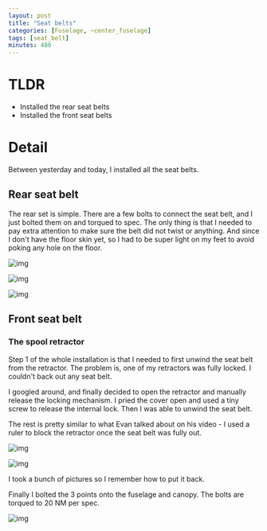 ```yaml
---
layout: post
title: "Seat belts"
categories: [Fuselage, ~center_fuselage]
tags: [seat_belt]
minutes: 480
---
```


# TLDR

- Installed the rear seat belts
- Installed the front seat belts

# Detail

Between yesterday and today, I installed all the seat belts.

## Rear seat belt

The rear set is simple. There are a few bolts to connect the seat belt, and I just bolted them on and torqued to spec. The only thing is that I needed to pay extra attention to make sure the belt did not twist or anything. And since I don't have the floor skin yet, so I had to be super light on my feet to avoid poking any hole on the floor.

![img](https://lh3.googleusercontent.com/pw/AP1GczOjTFGaD42HC1rlA8yHZy47NBq78BPT3NOd0CweuPSwluDBH8XKlV-TC91edwh5IUWJjv6uh4SaehEddA8mKTXiAPCDXNMl55JjqHGUnshuMonJpkwoXdl_YRGZr9QaDTxP5MFeutMrukzhrCDt3bziMw=w3836-h2888-s-no-gm?authuser=0)

![img](https://lh3.googleusercontent.com/pw/AP1GczNkf5Vy4SNgwk_3E4Q13AZoXQlDyfaRP9__LIsGAwJ0hLIO5EWYV9QaqxaaDx2GBJM5hNO7McJCGnF9tKDjNtYQ5KFI8MUeKmCDt3TrAYaS6TkHTNlmS1lpoKH5nZ60jYS2xhlKbttZX-192-als3axAQ=w3836-h2888-s-no-gm?authuser=0)

![img](https://lh3.googleusercontent.com/pw/AP1GczPpzft_tzFFT2BY38f8QgQdzB-e9W0PSc99vhmEUubJEzr1jEcJegIzdk9u9znJloYRWCG1n1_VYP7UFkfvGGt-bTiutEOFXtJflO4PxWxITmYjk9Vnk-c6k9itVr7qZzgIhWuRVDIACaLW-qT17RT5hg=w3836-h2888-s-no-gm?authuser=0)

## Front seat belt

### The spool retractor

Step 1 of the whole installation is that I needed to first unwind the seat belt from the retractor. The problem is, one of my retractors was fully locked. I couldn't back out any seat belt.

I googled around, and finally decided to open the retractor and manually release the locking mechanism. I pried the cover open and used a tiny screw to release the internal lock. Then I was able to unwind the seat belt.

The rest is pretty similar to what Evan talked about on his video - I used a ruler to block the retractor once the seat belt was fully out.

![img](https://lh3.googleusercontent.com/pw/AP1GczNaPJmB0XwAlWQPHaQZZwI7d3y1vb9gQ-7mEKCnVVdwzleI0gSJTf-Y3h4bRu3L1aoDXIpnuGfaAC9o92nbaL5j3m-jq-FFnkvyyYZBXC3M01qBQBztbnM2GfbgoEYkqUcDyOpY3sePwW3vHUDvv8R7PA=w3836-h2888-s-no-gm?authuser=0)

![img](https://lh3.googleusercontent.com/pw/AP1GczND1P5HFx21bNzJXSBZYyGQjCsnVasn9jQV76MaKhv5CvMhzTF7e8Cj-kwj6Cmqj-roHokC1BB2dXl999GPl7yZ3JmDs9-KH1zJKIKCuZqi8ku3FegMWGI8i2bxqicyNJuoqukwjqcVo2XJmGtEHFLjgg=w3836-h2888-s-no-gm?authuser=0)

I took a bunch of pictures so I remember how to put it back.

Finally I bolted the 3 points onto the fuselage and canopy. The bolts are torqued to 20 NM per spec.

![img](https://lh3.googleusercontent.com/pw/AP1GczMFRSBIOpr0vOhWtFLwHNXmnmugwuk-xOHSFlD_kNKJCt_78_r7JazpmVnWGj_cUgsijRozxJNSUnGi5qOx3TFkiKpoBC4eJMFWWjbqAEt7aPbetUombL_N0vcY1d7AxMu2Hy726wslrCJlEySJJfm95g=w2174-h2888-s-no-gm?authuser=0)
